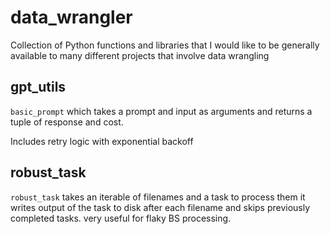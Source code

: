 # data_wrangler

Collection of Python functions and libraries that I would like to be
generally available to many different projects that involve data wrangling

## gpt_utils

`basic_prompt` which takes a prompt and input as arguments
and returns a tuple of response and cost.

Includes retry logic with exponential backoff

## robust_task

`robust_task` takes an iterable of filenames and a task to process them
it writes output of the task to disk after each filename and skips previously
completed tasks. very useful for flaky BS processing.
